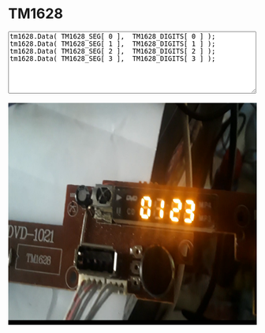 # TM1628

<pre>
<textarea cols='60' rows='8'>
tm1628.Data( TM1628_SEG[ 0 ],  TM1628_DIGITS[ 0 ] );
tm1628.Data( TM1628_SEG[ 1 ],  TM1628_DIGITS[ 1 ] );
tm1628.Data( TM1628_SEG[ 2 ],  TM1628_DIGITS[ 2 ] );
tm1628.Data( TM1628_SEG[ 3 ],  TM1628_DIGITS[ 3 ] );
</textarea>
<img align="left" width="600" height="450" src="https://github.com/josimarpereiraleite/TM1628/blob/main/Images/image_0.png">

<br>

<a href="https://www.youtube.com/watch?v=LH-DmUjCvrw"><img src="https://img.youtube.com/vi/LH-DmUjCvrw/0.jpg" style="width:100%;"></a>    

</pre>
